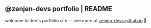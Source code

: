 ## @zenjen-devs portfolio | README


welcome to Jen's portfolio site -- see more at [zenjen-devs.github.io](https://zenjen-devs.github.io) 🌱


